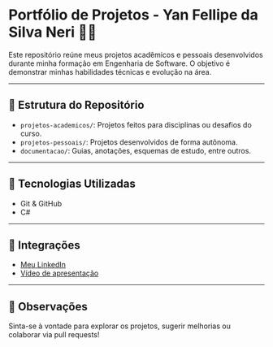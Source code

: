 # Portfólio de Projetos - Yan Fellipe da Silva Neri 👨‍💻

Este repositório reúne meus projetos acadêmicos e pessoais desenvolvidos durante minha formação em Engenharia de Software. O objetivo é demonstrar minhas habilidades técnicas e evolução na área.

---

## 📁 Estrutura do Repositório

- `projetos-academicos/`: Projetos feitos para disciplinas ou desafios do curso.
- `projetos-pessoais/`: Projetos desenvolvidos de forma autônoma.
- `documentacao/`: Guias, anotações, esquemas de estudo, entre outros.

---

## 🔧 Tecnologias Utilizadas

- Git & GitHub
- C#

---

## 🔗 Integrações

- [Meu LinkedIn](https://www.linkedin.com/in/yan-fellipe-a5a100360/)
- [Vídeo de apresentação]()

---

## 📌 Observações

Sinta-se à vontade para explorar os projetos, sugerir melhorias ou colaborar via pull requests!
